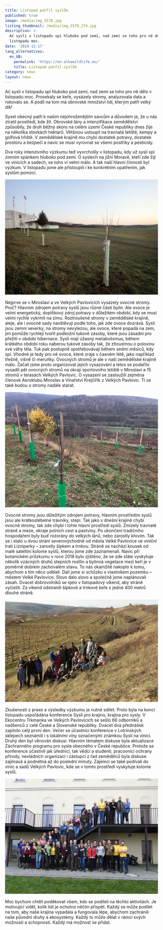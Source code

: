 ```yaml
---
title: Listopad patřil syslům
published: true
image: /media/img_3578.jpg
listing_thumbnail: /media/img_3578_274.jpg
description: >-
  Ač sysli v listopadu spí hluboko pod zemí, nad zemí se toho pro ně dělo v
  listopadu moc. 
date: '2019-12-17'
lang_alternatives:
  en_GB:
    permalink: 'https://en.alkawildlife.eu/'
    title: Listopad patřil syslům
category: news
layout: news
---
```

Ač sysli v listopadu spí hluboko pod zemí, nad zemí se toho pro ně dělo v listopadu moc. Prosekaly se keře, vysázely stromy, analyzovala data a rokovalo se. A podíl na tom má obrovské množství lidí, kterým patří velký dík!

Sysel obecný patří k našim nejohroženějším savcům a důvodem je, že u nás ztratil prostředí, kde žít. Obrovské lány a intenzifikace zemědělství způsobily, že druh běžný skoro na celém území České republiky dnes žije na několika stovkách hektarů. Většinou ustoupil na travnatá letiště, kempy a golfová hřiště. V zemědělské krajině mu chybí dostatek potravy, dostatek prostoru a bezpečí a navíc se musí vyrovnat se všemi postřiky a pesticidy. 

Dva roky intenzivního výzkumu teď vyvrcholily v listopadu, kdy už sysli spí zimním spánkem hluboko pod zemí. O syslech na jižní Moravě, kteří zde žijí ve vinicích a sadech, se toho ví velmi málo. A tak naší hlavní činností byl výzkum. V listopadu jsme ale přistoupili i ke konkrétním opatřením, jak syslům pomoci.

![Ovocné stromy na letišti v Miroslavi](/media/pc100369.jpg "Ovocné stromy pro sysly na sportovním letišti v Miroslavi")

Nejprve se v Miroslavi a ve Velkých Pavlovicích vysázely ovocné stromy. Proč? Hlavním zdrojem potravy syslů jsou různé části bylin. Ale ovoce je velmi energetický, doplňkový zdroj potravy v důležitém období, kdy se musí velmi rychle vykrmit na zimu. Roztroušené stromy v zemědělské krajině, aleje, ale i ovocné sady navštěvují podle toho, jak zde ovoce dozrává. Sysli jsou zemní veverky, na stromy nevylezou, ale ovoce, které popadá na zem, jim pomůže rychleji tvořit podkožní tukové zásoby, které jsou zásadní pro přežití v období hibernace. Sysli mají úžasný metabolismus, během krátkého období roku naberou tukové zásoby tak, že ztloustnou o polovinu své váhy těla. Tuk pak postupně spotřebovávají během sedmi měsíců, kdy spí. Vhodné je tedy pro ně ovoce, které zraje v časném létě, jako například třešně, višně či meruňky. Ovocných stromů je ale v naší zemědělské krajině málo. Začali jsme proto organizovat jejich vysazování a letos se podařilo vysadit pět ovocných stromů na okraji sportovního letiště v Miroslavi a 15 stromů v terasách Velkých Pavlovic. O vysazení se zasloužili zejména členové Aeroklubu Miroslav a Vinařství Krejčiřík z Velkých Pavlovic. Ti se také budou o stromy nadále starat. 

![Ovocné stromy ve Velkých Pavlovicích](/media/img_3579.jpg "Ovocné stromy pro sysly ve Velkých Pavlovicích")

Ovocné stromy jsou důležitým zdrojem potravy, hlavním prostředím syslů jsou ale krátkostébelné trávníky, stepi. Tak jako v dnešní krajině chybí ovocné stromy, tak zde chybí i tohle hlavní prostředí syslů. Zmizely travnaté stráně a meze, okraje polních cest a pastviny. Po ukončení tradičního hospodaření byly buď rozorány do velkých lánů, nebo zarostly křovím. Tak se i stalo u dvou strání severovýchodně od města Velké Pavlovice ve viniční trati Lizniperky – zarostly šípkem a trnkou. Stráně se nachází kousek od malé satelitní kolonie syslů, kterou jsme zde zaznamenali. Navíc při botanickém průzkumu v roce 2018 bylo zjištěno, že se zde stále vyskytuje několik vzácných druhů stepních rostlin a bylinná vegetace mezi keři je v poměrně dobrém zachovalém stavu. To nás okamžitě nakoplo k tomu, abychom s tím něco udělali. Dali jsme si schůzku s vlastníkem pozemku – městem Velké Pavlovice. Slovo dalo slovo a společně jsme naplánovali zásah. Dvacet dobrovolníků se sjelo v listopadový víkend, aby stráně vyčistili. Za víkend odstranili šípkové a trnkové keře z jedné 400 metrů dlouhé stráně. 

![Pracovní tým na stráni](/media/img_3704.jpg "Pracovní tým na prosekané stráni, Velké Pavlovice")

Zkušenosti z praxe a výsledky výzkumu je nutné sdílet. Proto byla na konci listopadu uspořádána konference Sysli pro krajinu, krajina pro sysly. V Ekocentru Trkmanka ve Velkých Pavlovicích se sešlo 66 odborníků a nadšenců z celé České a Slovenské republiky. Dvacet dva přednášek zaplnilo celý první den. Večer se účastníci konference v Lotrinských sklepech seznámili i s lokálními víny označenými známkou Sysli na vinici. Druhý den byl věnován diskusi. Hlavním tématem diskuse byla aktualizace Záchranného programu pro sysla obecného v České republice. Protože se konference účastnili jak úředníci, tak vědci a studenti, pracovníci ochrany přírody, nevládních organizací i zástupci z řad zemědělců byla diskuse zajímavá a podnětná až do poslední minuty. Zájemci se také podívali do vinic a sadů Velkých Pavlovic, kde se v tomto prostředí vyskytuje kolonie syslů. 

![účastníci konference Sysli pro krajinu, krajina pro sysly](/media/dscn3633.jpg "účastníci konference Sysli pro krajinu, krajina pro sysly")

Moc bychom chtěli poděkovat všem, kdo se podíleli na těchto aktivitách. Je motivující vidět, kolik lidí je ochotno něčím přispět. Každý se může podílet na tom, aby naše krajina vypadala a fungovala lépe, abychom zachránili naše původní druhy a ekosystémy. Každý to může dělat v rámci svých možností a schopností. Každý má možnost se přidat.
